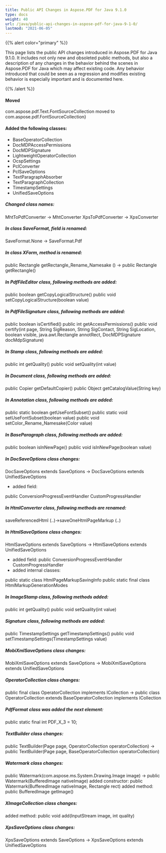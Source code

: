 ```yaml
---
title: Public API Changes in Aspose.PDF for Java 9.1.0
type: docs
weight: 40
url: /java/public-api-changes-in-aspose-pdf-for-java-9-1-0/
lastmod: "2021-06-05"
---
```


{{% alert color="primary" %}}

This page lists the public API changes introduced in Aspose.PDF for Java 9.1.0. It includes not only new and obsoleted public methods, but also a description of any changes in the behavior behind the scenes in Aspose.PDF for Java which may affect existing code. Any behavior introduced that could be seen as a regression and modifies existing behavior is especially important and is documented here.

{{% /alert %}}
#### **Moved**
com.aspose.pdf.Text.FontSourceCollection moved to com.aspose.pdf.FontSourceCollection}
#### **Added the following classes:**
- BaseOperatorCollection
- DocMDPAccessPermissions
- DocMDPSignature
- LightweightOperatorCollection
- OcspSettings
- PclConverter
- PclSaveOptions
- TextParagraphAbsorber
- TextParagraphCollection
- TimestampSettings
- UnifiedSaveOptions
##### **Changed class names:**
MhtToPdfConverter -> MhtConverter
XpsToPdfConverter -> XpsConverter
##### **In class SaveFormat, field is renamed:**
SaveFormat.None -> SaveFormat.Pdf
##### **In class XForm, method is renamed:**
public Rectangle getRectangle_Rename_Namesake () ->
public Rectangle getRectangle()
##### **In PdfFileEditor class, following methods are added:**
public boolean getCopyLogicalStructure()
public void setCopyLogicalStructure(boolean value)
##### **In PdfFileSignature class, following methods are added:**
public boolean isCertified()
public int getAccessPermissions()
public void certify(int page, String SigReason, String SigContact, String SigLocation, boolean visible, java.awt.Rectangle annotRect, DocMDPSignature docMdpSignature)
##### **In Stamp class, following methods are added:**
public int getQuality()
public void setQuality(int value)
##### **In Document class, following methods are added:**
public Copier getDefaultCopier()
public Object getCatalogValue(String key)
##### **In Annotation class, following methods are added:**
public static boolean getUseFontSubset()
public static void setUseFontSubset(boolean value)
public void setColor_Rename_Namesake(Color value)
##### **In BaseParagraph class, following methods are added:**
public boolean isInNewPage()
public void isInNewPage(boolean value)
##### **In DocSaveOptions class changes:**
DocSaveOptions extends SaveOptions -> DocSaveOptions extends UnifiedSaveOptions

- added field:

public ConversionProgressEventHandler CustomProgressHandler
##### **In HtmlConverter class, following methods are renamed:**
saveReferencedHtml (..)->saveOneHtmlPageMarkup (..)
##### **In HtmlSaveOptions class changes:**
HtmlSaveOptions extends SaveOptions -> HtmlSaveOptions extends UnifiedSaveOptions

- added field:
  public ConversionProgressEventHandler CustomProgressHandler
- added internal classes:

public static class HtmlPageMarkupSavingInfo
public static final class HtmlMarkupGenerationModes
##### **In ImageStamp class, following methods added:**
public int getQuality()
public void setQuality(int value)
##### **Signature class, following methods are added:**
public TimestampSettings getTimestampSettings()
public void setTimestampSettings(TimestampSettings value)
##### **MobiXmlSaveOptions class changes:**
MobiXmlSaveOptions extends SaveOptions -> MobiXmlSaveOptions extends UnifiedSaveOptions
##### **OperatorCollection class changes:**
public final class OperatorCollection implements ICollection -> public class OperatorCollection extends BaseOperatorCollection implements ICollection
##### **PdfFormat class was added the next element:**
public static final int PDF_X_3 = 10;
##### **TextBuilder class changes:**
public TextBuilder(Page page, OperatorCollection operatorCollection) -> public TextBuilder(Page page, BaseOperatorCollection operatorCollection)
##### **Watermark class changes:**
public Watermark(com.aspose.ms.System.Drawing.Image image) -> public Watermark(BufferedImage nativeImage)
added constructor: public Watermark(BufferedImage nativeImage, Rectangle rect)
added method: public BufferedImage getImage()
##### **XImageCollection class changes:**
added method: public void add(InputStream image, int quality)
##### **XpsSaveOptions class changes:**
XpsSaveOptions extends SaveOptions -> XpsSaveOptions extends UnifiedSaveOptions
